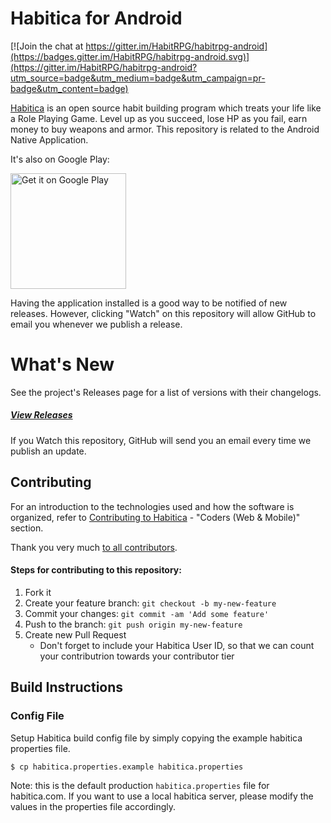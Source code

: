 # Habitica for Android

[![Join the chat at https://gitter.im/HabitRPG/habitrpg-android](https://badges.gitter.im/HabitRPG/habitrpg-android.svg)](https://gitter.im/HabitRPG/habitrpg-android?utm_source=badge&utm_medium=badge&utm_campaign=pr-badge&utm_content=badge)

[Habitica](https://habitica.com) is an open source habit building program which treats your life like a Role Playing Game. Level up as you succeed, lose HP as you fail, earn money to buy weapons and armor. This repository is related to the Android Native Application.

It's also on Google Play:

<a href="https://play.google.com/store/apps/details?id=com.habitrpg.android.habitica">
  <img alt="Get it on Google Play"
       width="185"
       src="https://play.google.com/intl/en_us/badges/images/generic/en-play-badge.png" />
</a>

Having the application installed is a good way to be notified of new releases. However, clicking "Watch" on this 
repository will allow GitHub to email you whenever we publish a release.


# What's New

See the project's Releases page for a list of versions with their changelogs.

##### [View Releases](https://github.com/HabitRPG/habitrpg-android/releases)

If you Watch this repository, GitHub will send you an email every time we publish an update.

## Contributing

For an introduction to the technologies used and how the software is organized, refer to [Contributing to Habitica](http://habitica.wikia.com/wiki/Contributing_to_Habitica#Coders_.28Web_.26_Mobile.29) - "Coders (Web & Mobile)" section.

Thank you very much [to all contributors](https://github.com/HabitRPG/habitrpg-android/graphs/contributors).

#### Steps for contributing to this repository:

1. Fork it
2. Create your feature branch: `git checkout -b my-new-feature`
3. Commit your changes: `git commit -am 'Add some feature'`
4. Push to the branch: `git push origin my-new-feature`
5. Create new Pull Request
   * Don't forget to include your Habitica User ID, so that we can count your contributrion towards your contributor tier

## Build Instructions

### Config File

Setup Habitica build config file by simply copying the example habitica properties file.

    $ cp habitica.properties.example habitica.properties

Note: this is the default production `habitica.properties` file for habitica.com. If you
want to use a local habitica server, please modify the values in the properties file accordingly.
